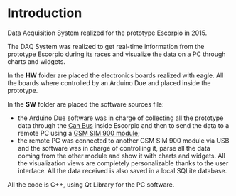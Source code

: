 # Introduction
Data Acquisition System realized for the prototype [Escorpio](https://www.facebook.com/TeamZeroCEscorpioEvo/?fref=ts) in 2015.

The DAQ System was realized to get real-time information from the prototype Escorpio during its races and visualize the data on a PC through
charts and widgets.

In the **HW** folder are placed the electronics boards realized with eagle. All the boards where controlled by an Arduino Due and placed inside 
the prototype.

In the **SW** folder are placed the software sources file:
- the Arduino Due software was in charge of collecting all the prototype data through the [Can Bus](https://en.wikipedia.org/wiki/CAN_bus) inside Escorpio and then to send the data 
to a remote PC using a [GSM SIM 900 module](http://www.geeetech.com/wiki/index.php/Arduino_GPRS_Shield);
- the remote PC was connected to another GSM SIM 900 module via USB and the software was in charge of controlling it, parse all the data 
coming from the other module and show it with charts and widgets. All the visualization views are completely personalizable thanks to the
user interface. All the data received is also saved in a local SQLite database.

All the code is C++, using Qt Library for the PC software.
